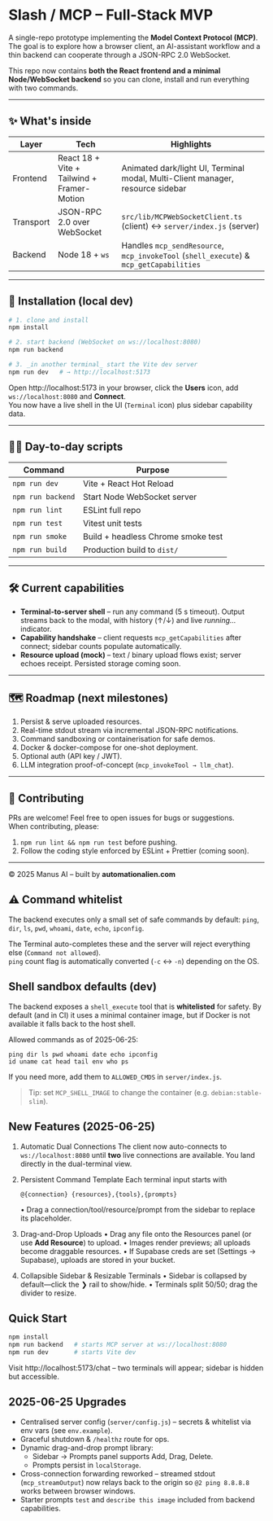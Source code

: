 # Slash / MCP – Full-Stack MVP

A single-repo prototype implementing the **Model Context Protocol (MCP)**.  
The goal is to explore how a browser client, an AI-assistant workflow and a thin backend can cooperate through a JSON-RPC 2.0 WebSocket.

This repo now contains **both the React frontend and a minimal Node/WebSocket backend** so you can clone, install and run everything with two commands.

---

## ✨ What's inside

| Layer | Tech | Highlights |
|-------|------|------------|
| Frontend | React 18 + Vite + Tailwind + Framer-Motion | Animated dark/light UI, Terminal modal, Multi-Client manager, resource sidebar |
| Transport | JSON-RPC 2.0 over WebSocket | `src/lib/MCPWebSocketClient.ts` (client) ↔ `server/index.js` (server) |
| Backend | Node 18 + `ws` | Handles `mcp_sendResource`, `mcp_invokeTool` (`shell_execute`) & `mcp_getCapabilities` |

---

## 🔧 Installation (local dev)

```bash
# 1. clone and install
npm install

# 2. start backend (WebSocket on ws://localhost:8080)
npm run backend

# 3. _in another terminal_ start the Vite dev server
npm run dev   # → http://localhost:5173
```

Open http://localhost:5173 in your browser, click the **Users** icon, add `ws://localhost:8080` and **Connect**.  
You now have a live shell in the UI (`Terminal` icon) plus sidebar capability data.

---

## 🏃‍♂️ Day-to-day scripts

| Command | Purpose |
|---------|---------|
| `npm run dev` | Vite + React Hot Reload |
| `npm run backend` | Start Node WebSocket server |
| `npm run lint` | ESLint full repo |
| `npm run test` | Vitest unit tests |
| `npm run smoke` | Build + headless Chrome smoke test |
| `npm run build` | Production build to `dist/` |

---

## 🛠️ Current capabilities

* **Terminal-to-server shell** – run any command (5 s timeout). Output streams back to the modal, with history (↑/↓) and live *running…* indicator.
* **Capability handshake** – client requests `mcp_getCapabilities` after connect; sidebar counts populate automatically.
* **Resource upload (mock)** – text / binary upload flows exist; server echoes receipt. Persisted storage coming soon.

---

## 🗺️ Roadmap (next milestones)

1. Persist & serve uploaded resources.
2. Real-time stdout stream via incremental JSON-RPC notifications.
3. Command sandboxing or containerisation for safe demos.
4. Docker & docker-compose for one-shot deployment.
5. Optional auth (API key / JWT).
6. LLM integration proof-of-concept (`mcp_invokeTool → llm_chat`).

---

## 🤝 Contributing

PRs are welcome!  Feel free to open issues for bugs or suggestions.  
When contributing, please:
1. `npm run lint && npm run test` before pushing.  
2. Follow the coding style enforced by ESLint + Prettier (coming soon).

---

© 2025 Manus AI – built by **automationalien.com** 

## ⚠️ Command whitelist

The backend executes only a small set of safe commands by default:
`ping`, `dir`, `ls`, `pwd`, `whoami`, `date`, `echo`, `ipconfig`.

The Terminal auto-completes these and the server will reject everything else (`Command not allowed`).  
`ping` count flag is automatically converted (`-c` ↔ `-n`) depending on the OS.

## Shell sandbox defaults (dev)

The backend exposes a `shell_execute` tool that is **whitelisted** for safety.  By default (and in CI) it uses a minimal container image, but if Docker is not available it falls back to the host shell.

Allowed commands as of 2025-06-25:

```
ping dir ls pwd whoami date echo ipconfig
id uname cat head tail env who ps
```

If you need more, add them to `ALLOWED_CMDS` in `server/index.js`.

> Tip: set `MCP_SHELL_IMAGE` to change the container (e.g. `debian:stable-slim`). 

## New Features (2025-06-25)

1. Automatic Dual Connections
   The client now auto-connects to `ws://localhost:8080` until **two** live connections are available. You land directly in the dual-terminal view.

2. Persistent Command Template
   Each terminal input starts with
   ```
   @{connection} {resources},{tools},{prompts}
   ```
   • Drag a connection/tool/resource/prompt from the sidebar to replace its placeholder.

3. Drag-and-Drop Uploads
   • Drag any file onto the Resources panel (or use **Add Resource**) to upload.
   • Images render previews; all uploads become draggable resources.
   • If Supabase creds are set (Settings → Supabase), uploads are stored in your bucket.

4. Collapsible Sidebar & Resizable Terminals
   • Sidebar is collapsed by default—click the ❯ rail to show/hide.
   • Terminals split 50/50; drag the divider to resize.

## Quick Start
```bash
npm install
npm run backend   # starts MCP server at ws://localhost:8080
npm run dev       # starts Vite dev
```
Visit http://localhost:5173/chat – two terminals will appear; sidebar is hidden but accessible. 

## 2025-06-25 Upgrades

* Centralised server config (`server/config.js`) – secrets & whitelist via env vars (see `env.example`).
* Graceful shutdown & `/healthz` route for ops.
* Dynamic drag-and-drop prompt library:
  * Sidebar → Prompts panel supports Add, Drag, Delete.
  * Prompts persist in `localStorage`.
* Cross-connection forwarding reworked – streamed stdout (`mcp_streamOutput`) now relays back to the origin so `@2 ping 8.8.8.8` works between browser windows.
* Starter prompts `test` and `describe this image` included from backend capabilities.